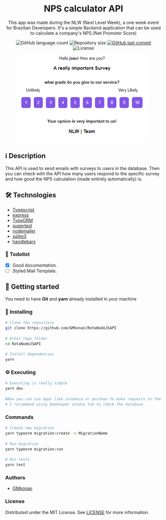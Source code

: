 <h1 align="center">
NPS calculator API
</h1>
<p align="center">
This app was made during the NLW (Next Level Week), a one week event for Brazilian Developers. It's a simple Backend application that can be used to calculate a company's NPS.(Net Promoter Score)
</p>

<p align="center">

  <img alt="GitHub language count" src="https://img.shields.io/github/languages/count/GMkonan/MoveIt">

  <img alt="Repository size" src="https://img.shields.io/github/repo-size/GMkonan/MoveIt">

  <a href="https://github.com/GMkonan/MoveIt/commits/master">
      <img alt="GitHub last commit" src="https://img.shields.io/github/last-commit/GMkonan/MoveIt?color=blue">
  </a>

  <img alt="License" src="https://img.shields.io/badge/license-MIT-brightgreen?color=blue">
</p>

<p align="center">
<img src="example.png"/>
</p>

## :information_source: Description
This API is used to send emails with surveys to users in the database. Then you can check with the API how many users respond to the specific survey and how good the NPS calculation (made entirely automatically) is.
## 🛠 Technologies
- [Typescript](https://typescriptlang.org/)
- [express](https://expressjs.com)
- [TypeORM](https://typeorm.io/#/)
- [supertest](https://www.npmjs.com/package/supertest)
- [nodemailer](https://nodemailer.com/about/)
- [sqlite3](https://www.sqlite.org/index.html)
- [handlebars](https://handlebarsjs.com)

### 📝 Todolist
- [x] Good documentation.
- [ ] Styled Mail Template.
## 🚀 Getting started

You need to have **Git** and **yarn** already installed in your machine
### 🔧 Installing
```bash
# Clone the repository
git clone https://github.com/GMkonan/RotaNodeJSAPI

# Enter repo folder
cd RotaNodeJSAPI

# Install dependencies
yarn
```
### ⚙ Executing
```bash
# Executing is really simple
yarn dev

#Now you can use apps like insomnia or postman to make requests to the API
# I recommend using beekeeper studio too to check the database
```

### Commands
```bash
# Create new migration
yarn typeorm migration:create -n MigrationName

# Run migration
yarn typeorm migration:run

# Run tests
yarn test

```

### Authors
- [GMkonan](https://www.linkedin.com/in/gmkonan/)
### License
Distributed under the MIT License. See [LICENSE](https://opensource.org/licenses/MIT) for more information.
